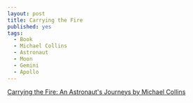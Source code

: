 ```yaml
---
layout: post
title: Carrying the Fire
published: yes
tags:
  - Book
  - Michael Collins
  - Astronaut
  - Moon
  - Gemini
  - Apollo
---
```

[Carrying the Fire: An Astronaut's Journeys by Michael Collins][1]




[1]: https://www.amazon.com/Carrying-Fire-Astronauts-Michael-Collins/dp/0374531943